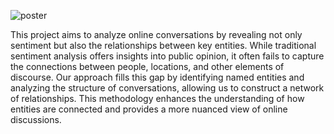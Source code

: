 ![poster](poster.png)


This project aims to analyze online conversations by revealing not only sentiment but also the relationships between key entities. While traditional sentiment analysis offers insights into public opinion, it often fails to capture the connections between people, locations, and other elements of discourse. Our approach fills this gap by identifying named entities and analyzing the structure of conversations, allowing us to construct a network of relationships. This methodology enhances the understanding of how entities are connected and provides a more nuanced view of online discussions.
